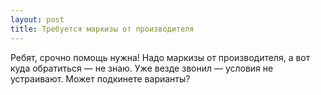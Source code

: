 ```yaml
---
layout: post 
title: Требуется маркизы от производителя 
--- 
```

Ребят, срочно помощь нужна! Надо маркизы от производителя, а вот куда обратиться — не знаю. Уже везде звонил — условия не устраивают. Может подкинете варианты?